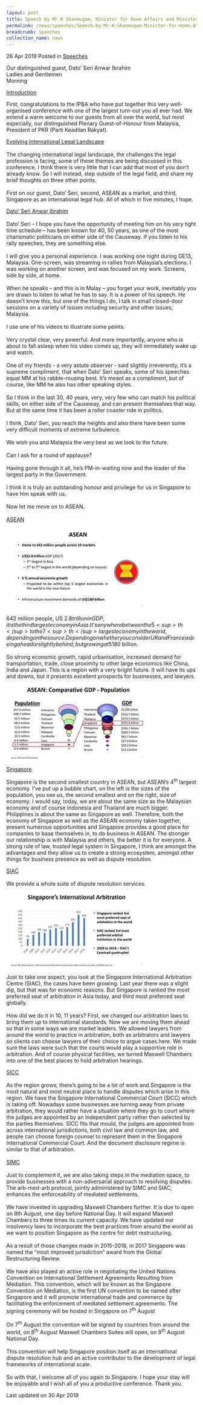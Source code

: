 ```yaml
---
layout: post
title: Speech by Mr K Shanmugam, Minister for Home Affairs and Minister for Law, at the 29th Inter-Pacific Bar Association Annual Meeting and Conference
permalink: /news/speeches/Speech-by-Mr-K-Shanmugam-Minister-for-Home-Affairs-and-Minister-for-Law-29th-Inter-Pacific-Bar-Association-Annual-Meeting-and-Conference
breadcrumb: Speeches
collection_name: news
---
```


26 Apr 2019 Posted in [Speeches](/news/speeches)

Our distinguished guest, Dato’ Seri Anwar Ibrahim  
Ladies and Gentlemen  
Morning  

<u>Introduction</u>


First, congratulations to the IPBA who have put together this very well-organised conference with one of the largest turn-out you all ever had. We extend a warm welcome to our guests from all over the world, but most especially, our distinguished Plenary Guest-of-Honour from Malaysia, President of PKR (Parti Keadilan Rakyat).


<u>Evolving International Legal Landscape</u>
<br>  
The changing international legal landscape, the challenges the legal profession is facing, some of these themes are being discussed in this conference. I think there is very little that I can add that most of you don’t already know. So I will instead, step outside of the legal field, and share my brief thoughts on three other points.
<br>  
First on our guest, Dato’ Seri, second, ASEAN as a market, and third, Singapore as an international legal hub. All of which in five minutes, I hope.
<br>  

<u>Dato’ Seri Anwar Ibrahim</u>
<br>  
Dato’ Seri – I hope you have the opportunity of meeting him on his very tight time schedule – has been known for 40, 50 years, as one of the most charismatic politicians on either side of the Causeway. If you listen to his rally speeches, they are something else.
<br>  
I will give you a personal experience. I was working one night during GE13, Malaysia. One-screen, was streaming in rallies from Malaysia’s elections. I was working on another screen, and was focused on my work. Screens, side by side, at home.
<br>    
When he speaks – and this is in Malay – you forget your work, inevitably you are drawn to listen to what he has to say. It is a power of his speech. He doesn’t know this, but one of the things I do, I talk in small closed-door sessions on a variety of issues including security and other issues, Malaysia.
<br>  
I use one of his videos to illustrate some points.
<br>  
Very crystal clear, very powerful. And more importantly, anyone who is about to fall asleep when his video comes up, they will immediately wake up and watch.
<br>  
One of my friends - a very astute observer - said slightly irreverently, it’s a supreme compliment, that when Dato’ Seri speaks, some of his speeches equal MM at his rabble-rousing best. It’s meant as a compliment, but of course, like MM he also has other speaking styles.
<br>    
So I think in the last 30, 40 years, very, very few who can match his political skills, on either side of the Causeway, and can present themselves that way. But at the same time it has been a roller coaster ride in politics.
<br>  
I think, Dato’ Seri, you reach the heights and also there have been some very difficult moments of extreme turbulence.
<br>  
We wish you and Malaysia the very best as we look to the future.
<br>  
Can I ask for a round of applause?
<br>  
Having gone through it all, he’s PM-in-waiting now and the leader of the largest party in the Government.
<br>  
I think it is truly an outstanding honour and privilege for us in Singapore to have him speak with us.
<br>  
Now let me move on to ASEAN.
<br>  
<u>ASEAN</u>

![Slide 1](/images/news/speeches/1556633820923.jpg)

642 million people, US $2.8 trillion in GDP, it is the third largest economy in Asia. It’s anywhere between the 5<sup>th</sup> to the 7<sup>th</sup> largest economy in the world, depending on the source. Depending on whether you consider UK and France as being ahead or slightly behind, but growing at 5% and projected to be within 5 largest economies of the world in the very near future, in the next 6-7 years. The infrastructure investment demands top US$180 billion.
<br>  
So strong economic growth, rapid urbanisation, increased demand for transportation, trade, close proximity to other large economics like China, India and Japan. This is a region with a very bright future. It will have its ups and downs, but it presents excellent prospects for businesses, and lawyers.
![Slide 2](images/news/speeches/1556633949110.jpg)

<u>Singapore</u>
<br>  

Singapore is the second smallest country in ASEAN, but ASEAN’s 4<sup>th</sup> largest economy. I’ve put up a bubble chart, on the left is the sizes of the population, you see us, the second smallest and on the right, size of economy. I would say, today, we are about the same size as the Malaysian economy and of course Indonesia and Thailand are much bigger. Philippines is about the same as Singapore as well. Therefore, both the economy of Singapore as well as the ASEAN economy taken together, present numerous opportunities and Singapore provides a good place for companies to base themselves in, to do business in ASEAN. The stronger our relationship is with Malaysia and others, the better it is for everyone. A strong rule of law, trusted legal system in Singapore, I think are amongst the advantages and they allow us to create a strong ecosystem, amongst other things for business presence as well as dispute resolution.

<u>SIAC</u>
<br>    
We provide a whole suite of dispute resolution services.
![Slide 3](images/news/speeches/1556633962573.jpg)

Just to take one aspect, you look at the Singapore International Arbitration Centre (SIAC), the cases have been growing. Last year there was a slight dip, but that was for economic reasons. But Singapore is ranked the most preferred seat of arbitration in Asia today, and third most preferred seat globally.
<br>  
How did we do it in 10, 11 years? First, we changed our arbitration laws to bring them up to international standards. Now we are moving them ahead so that in some ways we are market leaders. We allowed lawyers from around the world to practice in arbitration, both as arbitrators and lawyers so clients can choose lawyers of their choice to argue cases here. We made sure the laws were such that the courts would play a supportive role in arbitration. And of course physical facilities, we turned Maxwell Chambers into one of the best places to hold arbitration hearings.

<u>SICC</u>
<br>  
As the region grows, there’s going to be a lot of work and Singapore is the most natural and most neutral place to handle disputes which arise in this region. We have the Singapore International Commercial Court (SICC) which is taking off. Nowadays some businesses are turning away from private arbitration, they would rather have a situation where they go to court where the judges are appointed by an independent party rather than selected by the parties themselves. SICC fits that mould, the judges are appointed from across international jurisdictions, both civil law and common law, and people can choose foreign counsel to represent them in the Singapore International Commercial Court. And the document disclosure regime is similar to that of arbitration.
<br>  
<u>SIMC</u>
<br>  
Just to complement it, we are also taking steps in the mediation space, to provide businesses with a non-adversarial approach to resolving disputes. The arb-med-arb protocol, jointly administered by SIMC and SIAC, enhances the enforceability of mediated settlements.
<br>  
We have invested in upgrading Maxwell Chambers further. It is due to open on 8th August, one day before National Day. It will expand Maxwell Chambers to three times its current capacity. We have updated our insolvency laws to incorporate the best practices from around the world as we want to position Singapore as the centre for debt restructuring.
<br>  
As a result of those changes made in 2015-2016, in 2017 Singapore was named the “most improved jurisdiction” award from the Global Restructuring Review.
<br>  
We have also played an active role in negotiating the United Nations Convention on International Settlement Agreements Resulting from Mediation. This convention, which will be known as the Singapore Convention on Mediation, is the first UN convention to be named after Singapore and it will promote international trade and commerce by facilitating the enforcement of mediated settlement agreements. The signing ceremony will be hosted in Singapore on 7<sup>th</sup> August
<br>  
On 7<sup>th</sup> August the convention will be signed by countries from around the world, on 8<sup>th</sup> August Maxwell Chambers Suites will open, on 9<sup>th</sup> August National Day.
<br>  
This convention will help Singapore position itself as an international dispute resolution hub and an active contributor to the development of legal frameworks of international scale.
<br>  
So with that, I welcome all of you again to Singapore. I hope your stay will be enjoyable and I wish all of you a productive conference. Thank you.


<p class="right-side-updated">Last updated on 30 Apr 2019 </p>
